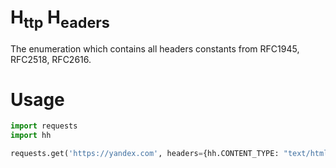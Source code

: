 # H<sub>ttp</sub> H<sub>eaders</sub>
The enumeration which contains all headers constants from RFC1945, RFC2518, RFC2616.

# Usage
```python
import requests 
import hh

requests.get('https://yandex.com', headers={hh.CONTENT_TYPE: "text/html"})
```
